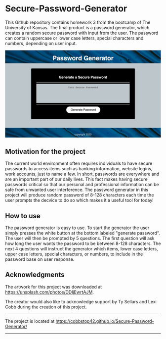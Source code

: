 # Secure-Password-Generator
This Github repository contains homework 3 from the bootcamp of The University of Kansas.  The final product is a password generator, which creates a random secure password with input from the user.  The password can contain uppercase or lower case letters, special characters and numbers, depending on user input.  

![text](./assets/images/Password-Generator.png)

## Motivation for the project
The current world environment often requires individuals to have secure passwords to access items such as banking information, website logins, work accounts, just to name a few.  In short, passwords are everywhere and are an important part of our daily lives.  This fact makes having secure passwords critical so that our personal and professional information can be safe from unwanted user interference.  The password generator in this project will produce random password of 8-128 characters each time the user prompts the decvice to do so which makes it a useful tool for today!

## How to use
The password generator is easy to use.  To start the generator the user simply presses the white button at the bottom labeled "generate password".  The user will then be prompted by 5 questions.  The first question will ask how long the user wants the password to be between 8-128 characters.  The next 4 questions will instruct the generator which items, lower case letters, upper case letters, special characters, or numbers, to include in the password base on user response.  

## Acknowledgments
The artwork for this project was downloaded at https://unsplash.com/photos/DDIjEwrtAJM.

The creator would also like to acknowledge support by Ty Sellars and Lexi Cobb during the creation of this project.  

***
The project is located at https://cobbstop42.github.io/Secure-Password-Generator/
***
